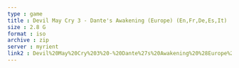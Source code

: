 ```yaml
---
type : game
title : Devil May Cry 3 - Dante's Awakening (Europe) (En,Fr,De,Es,It)
size : 2.8 G
format : iso
archive : zip
server : myrient
link2 : Devil%20May%20Cry%203%20-%20Dante%27s%20Awakening%20%28Europe%29%20%28En%2CFr%2CDe%2CEs%2CIt%29
---
```

